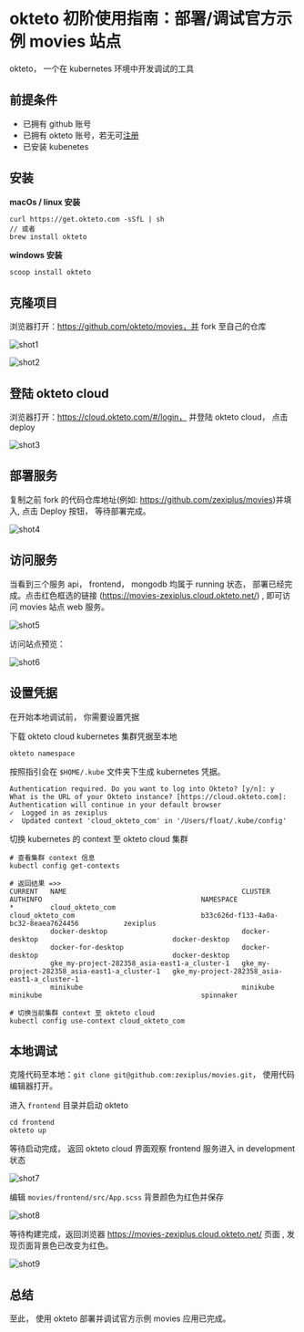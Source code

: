 # okteto 初阶使用指南：部署/调试官方示例 movies 站点

okteto， 一个在 kubernetes 环境中开发调试的工具



## 前提条件

* 已拥有 github 账号
* 已拥有 okteto 账号，若无可[注册](https://cloud.okteto.com/#/login)
* 已安装 kubenetes 



## 安装

**macOs / linux 安装**

```shell
curl https://get.okteto.com -sSfL | sh
// 或者
brew install okteto
```

**windows 安装**

```powershell
scoop install okteto
```



## 克隆项目

浏览器打开：https://github.com/okteto/movies，并 fork 至自己的仓库

![shot1](/images/shot1.jpg)

![shot2](/images/shot2.jpg)



## 登陆 okteto cloud

浏览器打开：https://cloud.okteto.com/#/login， 并登陆 okteto cloud， 点击 deploy

![shot3](/images/shot3.jpg)





## 部署服务

复制之前 fork 的代码仓库地址(例如: https://github.com/zexiplus/movies)并填入, 点击 Deploy 按钮， 等待部署完成。

![shot4](/images/shot4.jpg)



## 访问服务

当看到三个服务 api， frontend， mongodb 均属于 running 状态， 部署已经完成。点击红色框选的链接 (https://movies-zexiplus.cloud.okteto.net/) , 即可访问 movies 站点 web 服务。

![shot5](/images/shot5.jpg)

访问站点预览：

![shot6](/images/shot6.jpg)





## 设置凭据

在开始本地调试前， 你需要设置凭据

下载 okteto cloud kubernetes 集群凭据至本地

```shell
okteto namespace
```

按照指引会在 `$HOME/.kube` 文件夹下生成 kubernetes 凭据。

```shell
Authentication required. Do you want to log into Okteto? [y/n]: y
What is the URL of your Okteto instance? [https://cloud.okteto.com]:
Authentication will continue in your default browser
✓  Logged in as zexiplus
✓  Updated context 'cloud_okteto_com' in '/Users/float/.kube/config'
```

切换 kubernetes 的 context 至 okteto cloud 集群

```shell
# 查看集群 context 信息
kubectl config get-contexts

# 返回结果 =>>
CURRENT   NAME                                           CLUSTER                                        AUTHINFO                                       NAMESPACE
*         cloud_okteto_com                               cloud_okteto_com                               b33c626d-f133-4a0a-bc32-8eaea7624456           zexiplus
          docker-desktop                                 docker-desktop                                 docker-desktop                                 
          docker-for-desktop                             docker-desktop                                 docker-desktop                                 
          gke_my-project-282358_asia-east1-a_cluster-1   gke_my-project-282358_asia-east1-a_cluster-1   gke_my-project-282358_asia-east1-a_cluster-1   
          minikube                                       minikube                                       minikube                                       spinnaker

# 切换当前集群 context 至 okteto cloud
kubectl config use-context cloud_okteto_com
```





## 本地调试

克隆代码至本地：`git clone git@github.com:zexiplus/movies.git`， 使用代码编辑器打开。

进入 `frontend` 目录并启动 okteto 

```shell
cd frontend
okteto up
```

等待启动完成， 返回 okteto cloud 界面观察 frontend 服务进入 in development 状态

![shot7](/images/shot7.jpg)

编辑 `movies/frontend/src/App.scss` 背景颜色为红色并保存

![shot8](/images/shot8.jpg)

等待构建完成，返回浏览器 https://movies-zexiplus.cloud.okteto.net/ 页面 , 发现页面背景色已改变为红色。

![shot9](/images/shot9.jpg)



## 总结

至此， 使用 okteto 部署并调试官方示例 movies 应用已完成。